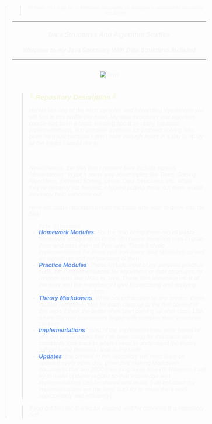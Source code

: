 <body style="font-family: Consolas, sans-serif; font-weight: normal; font-size: 12pt; color: beige">
<blockquote style="font-style: italic; color: whitesmoke"> <blockquote style="font-style: italic; color: whitesmoke; font-size: 9pt; text-align: center"> Hi there! I’m a huge fan of Markdown documents, so apologies in 
advanced for structuring this as one </blockquote>  

***
<h3 style="text-align: center; font-size: large"> Data Structures And Algorithm Studies</h3>
<h3 style="text-align: center; font-size: medium"> Welcome to my Java Sanctuary With Data Structures Included</h3>

***

<div style="display: flex; justify-content: center; align-content: center"> 

![Java](https://img.shields.io/badge/java-%23ED8B00.svg?style=for-the-badge&logo=openjdk&logoColor=white)

</div>
<blockquote style="font-style: italic; color: whitesmoke">  
<h2 style="color: beige; font-size: 14pt">&boxUR; Repository Description &boxUL;  </h2>
<p>Herein lies one of the most complex and interesting repositories you will find in this profile (for now). My data structures
and algorithm course has been a blast, learning about so many solutions, implementations, and possible avenues for problem 
solving has been hard just because I don’t have enough hours in a day to study all the topics I would like to</p>
<br>
<p>Nevertheless, the files that I present here include various "dissertations" to put it some way about topics like Trees, Sorting Algorithms,
External Sorting, Linear Data Structures, etc. While they’re certainly not finished, I figured putting these out there would 
inevitably help someone out.
<br>
<br>
Here are some important details for those who wish to delve into the files!
</p>
<ul>
<code>File Structure</code>
<li><b style="color: cornflowerblue; font-weight: bold">Homework Modules</b>: For the time being these are all <b>past></b> homework 
assignments in the off-chance someone tries to grab them and pass them as their own. These include implementations
for linear and non-linear data structures as well as algorithms and comparisons of them.</li>
<li><b style="color: cornflowerblue; font-weight: bold">Practice Modules</b>: These include most of my personal practice code,
be it implementations for algorithms or data structures, or random tests like NFAs in Java. These files showcase most of the work
and the importance I give to practicing and applying concepts learned in class</li>
<li><b style="color: cornflowerblue; font-weight: bold">Theory Markdowns</b>: While not exhaustive by any means, these 
include markdown files for each class up to the first commit of this repo. I think the better ones start coming 
up after class 13th, where the real coursework began with complex data structures.</li>
<code>Content</code>
<li><b style="color: cornflowerblue; font-weight: bold">Implementations</b>: most of the implementations were based of 
one out of five books that I’ve been using for this class, and constantly look back to when I need to understand the theory
behind some decision I took in my code.</li>
<li><b style="color: cornflowerblue; font-weight: bold">Updates</b>: the content in this repository will most likely be updated 
every other day, given that making Markdown documents that are 2000 lines long takes time (!). However, I will try to make 
updates regular so that knowledge and implementations can be shared and reuse (I do not claim my implementations are the best,
but I try to make them work appropriately and efficiently)</li>
</ul>
</blockquote>

<blockquote style="font-style: italic; color: whitesmoke"> If you got this far, thanks for reading and for checking this repository out! </blockquote>  
</blockquote>
</body>